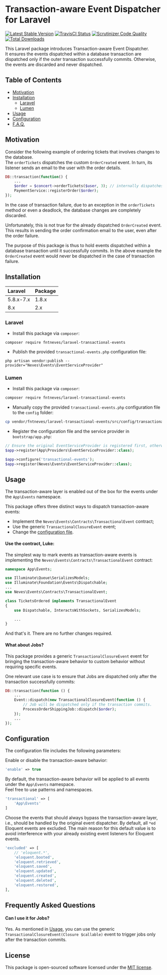 # Transaction-aware Event Dispatcher for Laravel

[![Latest Stable Version](https://poser.pugx.org/fntneves/laravel-transactional-events/v/stable)](https://packagist.org/packages/fntneves/laravel-transactional-events)
<a href="https://travis-ci.org/fntneves/laravel-transactional-events"><img src="https://travis-ci.org/fntneves/laravel-transactional-events.svg?branch=master" alt="TravisCI Status"></a>
<a href="https://scrutinizer-ci.com/g/fntneves/laravel-transactional-events/?branch=master"><img src="https://scrutinizer-ci.com/g/fntneves/laravel-transactional-events/badges/quality-score.png?b=master" alt="Scrutinizer Code Quality"></a>
[![Total Downloads](https://poser.pugx.org/fntneves/laravel-transactional-events/downloads)](https://packagist.org/packages/fntneves/laravel-transactional-events)


This Laravel package introduces Transaction-aware Event Dispatcher.<br>
It ensures the events dispatched within a database transaction are dispatched only if the outer transaction successfully commits. Otherwise, the events are discarded and never dispatched. 

## Table of Contents

* [Motivation](#motivation)
* [Installation](#installation)
    * [Laravel](#laravel)
    * [Lumen](#lumen)
* [Usage](#usage)
* [Configuration](#configuration)
* [F.A.Q.](#frequently-asked-questions)

## Motivation

Consider the following example of ordering tickets that involves changes to the database.<br/>
The `orderTickets` dispatches the custom `OrderCreated` event.
In turn, its listener sends an email to the user with the order details.

```php
DB::transaction(function() {
    ...
    $order = $concert->orderTickets($user, 3); // internally dispatches 'OrderCreated' event
    PaymentService::registerOrder($order);
});
```

In the case of transaction failure, due to an exception in the `orderTickets` method or even a deadlock, the database changes are completely discarded.

Unfortunately, this is not true for the already dispatched `OrderCreated` event. 
This results in sending the order confirmation email to the user, even after the order failure.

The purpose of this package is thus to hold events dispatched within a database transaction until it successfully commits.
In the above example the `OrderCreated` event would never be dispatched in the case of transaction failure.

## Installation

 Laravel  | Package
:---------|:----------
 5.8.x-7.x     | 1.8.x
 8.x           | 2.x

### Laravel
- Install this package via `composer`:

```
composer require fntneves/laravel-transactional-events
```

- Publish the provided `transactional-events.php` configuration file:

```
php artisan vendor:publish --provider="Neves\Events\EventServiceProvider"
```

### Lumen

- Install this package via `composer`:

``` bash
composer require fntneves/laravel-transactional-events
```

- Manually copy the provided `transactional-events.php` configuration file to the `config` folder:

```bash
cp vendor/fntneves/laravel-transactional-events/src/config/transactional-events.php config/transactional-events.php
```

- Register the configuration file and the service provider in `bootstrap/app.php`:<br/>

```php
// Ensure the original EventServiceProvider is registered first, otherwise your event listeners are overriden.
$app->register(App\Providers\EventServiceProvider::class);

$app->configure('transactional-events');
$app->register(Neves\Events\EventServiceProvider::class);
```

## Usage

The transaction-aware layer is enabled out of the box for the events under the `App\Events` namespace.

This package offers three distinct ways to dispatch transaction-aware events:
- Implement the `Neves\Events\Contracts\TransactionalEvent` contract;
- Use the generic `TransactionalClosureEvent` event;
- Change the [configuration file](#configuration).

#### Use the contract, Luke:

The simplest way to mark events as transaction-aware events is implementing the `Neves\Events\Contracts\TransactionalEvent` contract:<br/>

```php
namespace App\Events;

use Illuminate\Queue\SerializesModels;
use Illuminate\Foundation\Events\Dispatchable;
...
use Neves\Events\Contracts\TransactionalEvent;

class TicketsOrdered implements TransactionalEvent
{
    use Dispatchable, InteractsWithSockets, SerializesModels;

    ...
}
```

And that's it. There are no further changes required.

#### What about Jobs?

This package provides a generic `TransactionalClosureEvent` event for bringing the transaction-aware behavior to custom behavior without requiring specific events.

One relevant use case is to ensure that Jobs are dispatched only after the transaction successfully commits:

```php
DB::transaction(function () {
    ...
    Event::dispatch(new TransactionalClosureEvent(function () {
        // Job will be dispatched only if the transaction commits. 
        ProcessOrderShippingJob::dispatch($order);
    });
    ...
});
```


## Configuration

The configuration file includes the following parameters:

Enable or disable the transaction-aware behavior:
```php
'enable' => true
```

By default, the transaction-aware behavior will be applied to all events under the `App\Events` namespace.
<br/>Feel free to use patterns and namespaces.

```php
'transactional' => [
    'App\Events'
]
```

Choose the events that should always bypass the transaction-aware layer, i.e., should be handled by the original event dispatcher. By default, all `*ed` Eloquent events are excluded. The main reason for this default value is to avoid interference with your already existing event listeners for Eloquent events.

```php
'excluded' => [
    // 'eloquent.*',
    'eloquent.booted',
    'eloquent.retrieved',
    'eloquent.saved',
    'eloquent.updated',
    'eloquent.created',
    'eloquent.deleted',
    'eloquent.restored',
],
```

## Frequently Asked Questions

#### Can I use it for Jobs?

Yes. As mentioned in [Usage](#usage), you can use the generic `TransactionalClosureEvent(Closure $callable)` event to trigger jobs only after the transaction commits.

## License
This package is open-sourced software licensed under the [MIT license](http://opensource.org/licenses/MIT).
